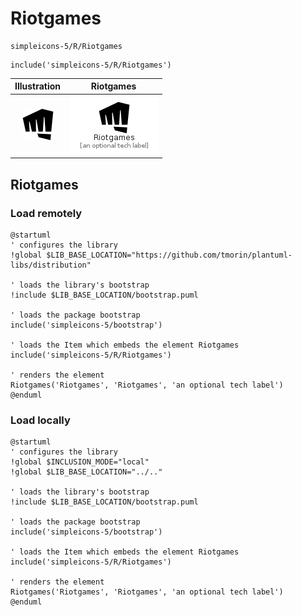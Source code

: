 # Riotgames


```text
simpleicons-5/R/Riotgames
```

```text
include('simpleicons-5/R/Riotgames')
```



| Illustration | Riotgames |
| :---: | :---: |
| ![illustration for Illustration](../../simpleicons-5/R/Riotgames.png) | ![illustration for Riotgames](../../simpleicons-5/R/Riotgames.Local.png) |




## Riotgames

### Load remotely
```plantuml
@startuml
' configures the library
!global $LIB_BASE_LOCATION="https://github.com/tmorin/plantuml-libs/distribution"

' loads the library's bootstrap
!include $LIB_BASE_LOCATION/bootstrap.puml

' loads the package bootstrap
include('simpleicons-5/bootstrap')

' loads the Item which embeds the element Riotgames
include('simpleicons-5/R/Riotgames')

' renders the element
Riotgames('Riotgames', 'Riotgames', 'an optional tech label')
@enduml
```

### Load locally
```plantuml
@startuml
' configures the library
!global $INCLUSION_MODE="local"
!global $LIB_BASE_LOCATION="../.."

' loads the library's bootstrap
!include $LIB_BASE_LOCATION/bootstrap.puml

' loads the package bootstrap
include('simpleicons-5/bootstrap')

' loads the Item which embeds the element Riotgames
include('simpleicons-5/R/Riotgames')

' renders the element
Riotgames('Riotgames', 'Riotgames', 'an optional tech label')
@enduml
```

